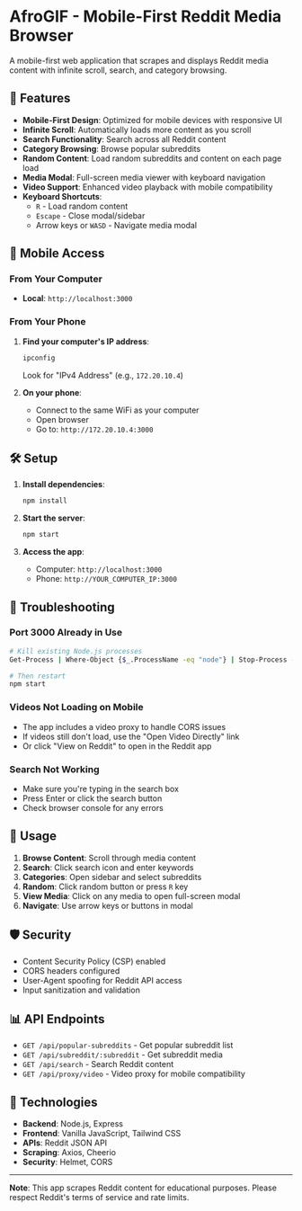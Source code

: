 # AfroGIF - Mobile-First Reddit Media Browser

A mobile-first web application that scrapes and displays Reddit media content with infinite scroll, search, and category browsing.

## 🚀 Features

- **Mobile-First Design**: Optimized for mobile devices with responsive UI
- **Infinite Scroll**: Automatically loads more content as you scroll
- **Search Functionality**: Search across all Reddit content
- **Category Browsing**: Browse popular subreddits
- **Random Content**: Load random subreddits and content on each page load
- **Media Modal**: Full-screen media viewer with keyboard navigation
- **Video Support**: Enhanced video playback with mobile compatibility
- **Keyboard Shortcuts**: 
  - `R` - Load random content
  - `Escape` - Close modal/sidebar
  - Arrow keys or `WASD` - Navigate media modal

## 📱 Mobile Access

### From Your Computer
- **Local**: `http://localhost:3000`

### From Your Phone
1. **Find your computer's IP address**:
   ```bash
   ipconfig
   ```
   Look for "IPv4 Address" (e.g., `172.20.10.4`)

2. **On your phone**:
   - Connect to the same WiFi as your computer
   - Open browser
   - Go to: `http://172.20.10.4:3000`

## 🛠️ Setup

1. **Install dependencies**:
   ```bash
   npm install
   ```

2. **Start the server**:
   ```bash
   npm start
   ```

3. **Access the app**:
   - Computer: `http://localhost:3000`
   - Phone: `http://YOUR_COMPUTER_IP:3000`

## 🔧 Troubleshooting

### Port 3000 Already in Use
```bash
# Kill existing Node.js processes
Get-Process | Where-Object {$_.ProcessName -eq "node"} | Stop-Process -Force

# Then restart
npm start
```

### Videos Not Loading on Mobile
- The app includes a video proxy to handle CORS issues
- If videos still don't load, use the "Open Video Directly" link
- Or click "View on Reddit" to open in the Reddit app

### Search Not Working
- Make sure you're typing in the search box
- Press Enter or click the search button
- Check browser console for any errors

## 🎯 Usage

1. **Browse Content**: Scroll through media content
2. **Search**: Click search icon and enter keywords
3. **Categories**: Open sidebar and select subreddits
4. **Random**: Click random button or press `R` key
5. **View Media**: Click on any media to open full-screen modal
6. **Navigate**: Use arrow keys or buttons in modal

## 🛡️ Security

- Content Security Policy (CSP) enabled
- CORS headers configured
- User-Agent spoofing for Reddit API access
- Input sanitization and validation

## 📊 API Endpoints

- `GET /api/popular-subreddits` - Get popular subreddit list
- `GET /api/subreddit/:subreddit` - Get subreddit media
- `GET /api/search` - Search Reddit content
- `GET /api/proxy/video` - Video proxy for mobile compatibility

## 🎨 Technologies

- **Backend**: Node.js, Express
- **Frontend**: Vanilla JavaScript, Tailwind CSS
- **APIs**: Reddit JSON API
- **Scraping**: Axios, Cheerio
- **Security**: Helmet, CORS

---

**Note**: This app scrapes Reddit content for educational purposes. Please respect Reddit's terms of service and rate limits. 